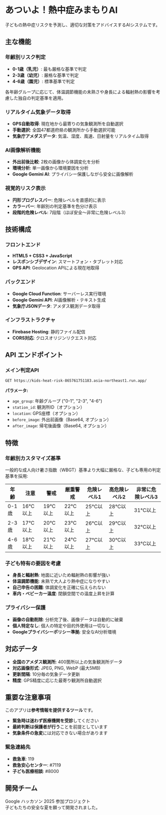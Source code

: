 # あついよ！熱中症みまもりAI

子どもの熱中症リスクを予測し、適切な対策をアドバイスするAIシステムです。


## 主な機能

### 年齢別リスク判定
- **0-1歳（乳児）**: 最も厳格な基準で判定
- **2-3歳（幼児）**: 厳格な基準で判定  
- **4-6歳（園児）**: 標準基準で判定

各年齢グループに応じて、体温調節機能の未熟さや身長による輻射熱の影響を考慮した独自の判定基準を適用。

### リアルタイム気象データ取得
- **GPS自動取得**: 現在地から最寄りの気象観測所を自動選択
- **手動選択**: 全国47都道府県の観測所から手動選択可能
- **気象庁アメダスデータ**: 気温、湿度、風速、日射量をリアルタイム取得

### AI画像解析機能
- **外出前後比較**: 2枚の画像から体調変化を分析
- **環境分析**: 単一画像から環境要因を分析
- **Google Gemini AI**: プライバシー保護しながら安全に画像解析

### 視覚的リスク表示
- **円形プログレスバー**: 危険レベルを直感的に表示
- **カラーバー**: 年齢別の判定基準を色分け表示
- **段階的危険レベル**: 7段階（ほぼ安全～非常に危険レベル3）

## 技術構成

### フロントエンド
- **HTML5 + CSS3 + JavaScript**
- **レスポンシブデザイン**: スマートフォン・タブレット対応
- **GPS API**: Geolocation APIによる現在地取得

### バックエンド
- **Google Cloud Function**: サーバーレス実行環境
- **Google Gemini API**: AI画像解析・テキスト生成
- **気象庁JSONデータ**: アメダス観測データ取得

### インフラストラクチャ
- **Firebase Hosting**: 静的ファイル配信
- **CORS対応**: クロスオリジンリクエスト対応

## API エンドポイント

### メイン判定API
```
GET https://kids-heat-risk-865761751183.asia-northeast1.run.app/
```

**パラメータ:**
- `age_group`: 年齢グループ ("0-1", "2-3", "4-6")
- `station_id`: 観測所ID（オプション）
- `location`: GPS座標（オプション）
- `before_image`: 外出前画像（Base64, オプション）
- `after_image`: 帰宅後画像（Base64, オプション）


## 特徴

### 年齢別カスタマイズ基準
一般的な成人向け暑さ指数（WBGT）基準より大幅に厳格な、子ども専用の判定基準を採用:

| 年齢 | 注意 | 警戒 | 厳重警戒 | 危険レベル1 | 高危険レベル2 | 非常に危険レベル3 |
|------|------|------|----------|-------------|---------------|-------------------|
| 0-1歳 | 16°C以上 | 19°C以上 | 22°C以上 | 25°C以上 | 28°C以上 | 31°C以上 |
| 2-3歳 | 17°C以上 | 20°C以上 | 23°C以上 | 26°C以上 | 29°C以上 | 32°C以上 |
| 4-6歳 | 18°C以上 | 21°C以上 | 24°C以上 | 27°C以上 | 30°C以上 | 33°C以上 |

### 子ども特有の要因を考慮
- **身長と輻射熱**: 地面に近いため輻射熱の影響が強い
- **体温調節機能**: 未熟で大人より熱中症になりやすい
- **自己申告の困難**: 体調変化を正確に伝えられない
- **車内・ベビーカー温度**: 閉鎖空間での温度上昇を計算

### プライバシー保護
- **画像の自動削除**: 分析完了後、画像データは自動的に破棄
- **個人特定なし**: 個人の特定や目的外使用は一切なし
- **Googleプライバシーポリシー準拠**: 安全なAI分析環境


## 対応データ

- **全国のアメダス観測所**: 400箇所以上の気象観測所データ
- **対応画像形式**: JPEG, PNG, WebP (最大5MB)
- **更新間隔**: 10分毎の気象データ更新
- **精度**: GPS精度に応じた最寄り観測所自動選択

## 重要な注意事項

このアプリは**参考情報を提供するツール**です。

- **緊急時は迷わず医療機関を受診**してください
- **最終判断は保護者が行う**ことを前提としています
- **気象条件の急変**には対応できない場合があります

### 緊急連絡先
- **救急車**: 119
- **救急安心センター**: #7119
- **子ども医療相談**: #8000


## 開発チーム

Google ハッカソン 2025 参加プロジェクト  
子どもたちの安全な夏を願って開発されました。


